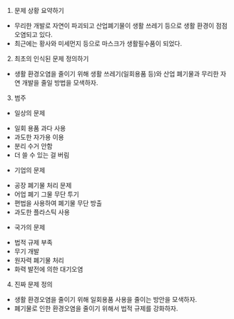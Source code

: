 1. 문제 상황 요약하기
- 무리한 개발로 자연이 파괴되고 산업폐기물이 생활 쓰레기 등으로 생활 환경이 점점 오염되고 있다.
- 최근에는 황사와 미세먼지 등으로 마스크가 생활필수품이 되었다.

2. 최초의 인식된 문제 정의하기
- 생활 환경오염을 줄이기 위해 생활 쓰레기(일회용품 등)와 산업 폐기물과 무리한 자연 개발을 줄일 방법을 모색하자.

3. 범주
- 일상의 문제
 + 일회 용품 과다 사용
 + 과도한 자가용 이용
 + 분리 수거 안함
 + 더 쓸 수 있는 걸 버림
- 기업의 문제
 + 공장 폐기물 처리 문제
 + 어업 폐기 그물 무단 투기
 + 편법을 사용하여 폐기물 무단 방출
 + 과도한 플라스틱 사용
- 국가의 문제 
 + 법적 규제 부족
 + 무기 개발
 + 원자력 폐기물 처리
 + 화력 발전에 의한 대기오염

4. 진짜 문제 정의
- 생활 환경오염을 줄이기 위해 일회용품 사용을 줄이는 방안을 모색하자.
- 폐기물로 인한 환경오염을 줄이기 위해서 법적 규제를 강화하자.
